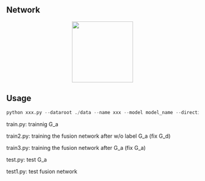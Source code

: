 ## Network

<div align="center">
<img src="https://github.com/VictoriaHY/MM2020/blob/4d441fbef1f7b065190502680158408376b752a5/pics/framework2label.jpg" height="160px">
</div>

## Usage

```python
python xxx.py --dataroot ./data --name xxx --model model_name --direction BtoA(or B2A)
```

train.py: trainnig G_a

train2.py: training the fusion network after w/o label G_a​ (fix G_d)

train3.py: training the fusion network after G_a​ (fix G_a)

test.py: test G_a

test1.py: test fusion network

